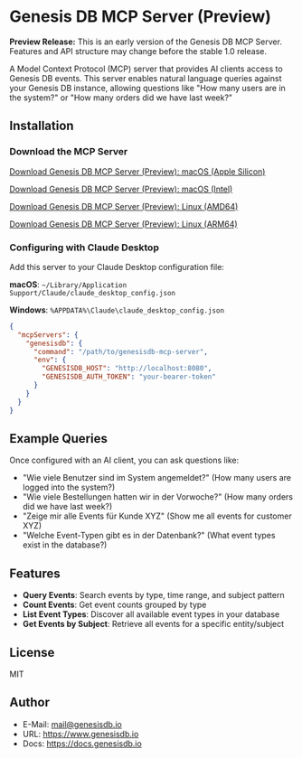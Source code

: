 # Genesis DB MCP Server (Preview)

**Preview Release:** This is an early version of the Genesis DB MCP Server. Features and API structure may change before the stable 1.0 release.

A Model Context Protocol (MCP) server that provides AI clients access to Genesis DB events. This server enables natural language queries against your Genesis DB instance, allowing questions like "How many users are in the system?" or "How many orders did we have last week?"

## Installation

### Download the MCP Server

[Download Genesis DB MCP Server (Preview): macOS (Apple Silicon)](https://raw.githubusercontent.com/genesisdb-io/genesisdb-io-mcp-server/main/build/0.0.1/darwin/arm64/genesisdb-io-mcp-server-0.0.1-darwin-arm64.tar.gz)

[Download Genesis DB MCP Server (Preview): macOS (Intel)](https://raw.githubusercontent.com/genesisdb-io/genesisdb-io-mcp-server/main/build/0.0.1/darwin/amd64/genesisdb-io-mcp-server-0.0.1-darwin-amd64.tar.gz)

[Download Genesis DB MCP Server (Preview): Linux (AMD64)](https://raw.githubusercontent.com/genesisdb-io/genesisdb-io-mcp-server/main/build/0.0.1/linux/amd64/genesisdb-io-mcp-server-0.0.1-linux-amd64.tar.gz)

[Download Genesis DB MCP Server (Preview): Linux (ARM64)](https://raw.githubusercontent.com/genesisdb-io/genesisdb-io-mcp-server/main/build/0.0.1/linux/arm64/genesisdb-io-mcp-server-0.0.1-linux-arm64.tar.gz)


### Configuring with Claude Desktop

Add this server to your Claude Desktop configuration file:

**macOS**: `~/Library/Application Support/Claude/claude_desktop_config.json`

**Windows**: `%APPDATA%\Claude\claude_desktop_config.json`

```json
{
  "mcpServers": {
    "genesisdb": {
      "command": "/path/to/genesisdb-mcp-server",
      "env": {
        "GENESISDB_HOST": "http://localhost:8080",
        "GENESISDB_AUTH_TOKEN": "your-bearer-token"
      }
    }
  }
}
```

## Example Queries

Once configured with an AI client, you can ask questions like:

- "Wie viele Benutzer sind im System angemeldet?" (How many users are logged into the system?)
- "Wie viele Bestellungen hatten wir in der Vorwoche?" (How many orders did we have last week?)
- "Zeige mir alle Events für Kunde XYZ" (Show me all events for customer XYZ)
- "Welche Event-Typen gibt es in der Datenbank?" (What event types exist in the database?)

## Features

- **Query Events**: Search events by type, time range, and subject pattern
- **Count Events**: Get event counts grouped by type
- **List Event Types**: Discover all available event types in your database
- **Get Events by Subject**: Retrieve all events for a specific entity/subject

## License

MIT

## Author

* E-Mail: mail@genesisdb.io
* URL: https://www.genesisdb.io
* Docs: https://docs.genesisdb.io
